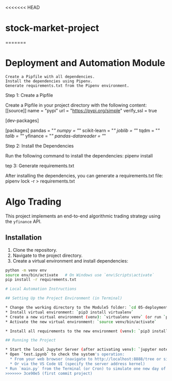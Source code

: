 <<<<<<< HEAD
# stock-market-project
=======
# Deployment and Automation Module

    Create a Pipfile with all dependencies.
    Install the dependencies using Pipenv.
    Generate requirements.txt from the Pipenv environment.

Step 1: Create a Pipfile

Create a Pipfile in your project directory with the following content:
[[source]]
name = "pypi"
url = "https://pypi.org/simple"
verify_ssl = true

[dev-packages]

[packages]
pandas = "*"
numpy = "*"
scikit-learn = "*"
joblib = "*"
tqdm = "*"
talib = "*"
yfinance = "*"
pandas-datareader = "*"

Step 2: Install the Dependencies

Run the following command to install the dependencies:
pipenv install

tep 3: Generate requirements.txt

After installing the dependencies, you can generate a requirements.txt file:
pipenv lock -r > requirements.txt

# Algo Trading

This project implements an end-to-end algorithmic trading strategy using the `yfinance` API.

## Installation

1. Clone the repository.
2. Navigate to the project directory.
3. Create a virtual environment and install dependencies:

```sh
python -m venv env
source env/bin/activate   # On Windows use `env\Scripts\activate`
pip install -r requirements.txt

# Local Automation Instructions

## Setting Up the Project Environment (in Terminal)

* Change the working directory to the Module5 folder: `cd 05-deployment-and-automation/`
* Install virtual environment: `pip3 install virtualenv`
* Create a new virtual environment (venv): `virtualenv venv` (or run `python3 -m venv venv`)
* Activate the new virtual environment: `source venv/bin/activate`

* Install all requirements to the new environment (venv): `pip3 install -r requirements.txt`

## Running the Project

* Start the local Jupyter Server (after activating venv): `jupyter notebook` (you can check all servers running with `jupyter notebook list`)
* Open `test.ipynb` to check the system's operation:
  * From your web browser (navigate to http://localhost:8888/tree or similar)
  * Or via the VS Code UI (specify the server address kernel) 
* Run `main.py` from the Terminal (or Cron) to simulate one new day of data.
>>>>>>> 3ce90e5 (first commit project)
